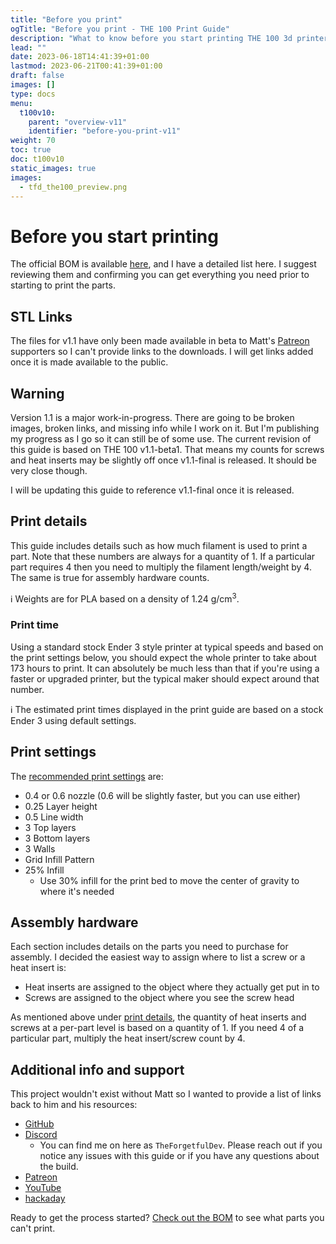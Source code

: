 ```yaml
---
title: "Before you print"
ogTitle: "Before you print - THE 100 Print Guide" 
description: "What to know before you start printing THE 100 3d printer"
lead: ""
date: 2023-06-18T14:41:39+01:00
lastmod: 2023-06-21T00:41:39+01:00
draft: false
images: []
type: docs
menu:
  t100v10:
    parent: "overview-v11"
    identifier: "before-you-print-v11"
weight: 70
toc: true
doc: t100v10
static_images: true
images: 
  - tfd_the100_preview.png
---
```

# Before you start printing

The official BOM is available <a href="https://docs.google.com/spreadsheets/d/1qVG3n-1HVcA7c-vKpUakU7fWirMONmqOiJRv8SHPkTo/edit#gid=0">here</a>, and I have a detailed list here. I suggest reviewing them and confirming you can get everything you need prior to starting to print the parts. 

## STL Links
The files for v1.1 have only been made available in beta to Matt's <a href="https://www.patreon.com/The100">Patreon</a> supporters so I can't provide links to the downloads. I will get links added once it is made available to the public.

## Warning
Version 1.1 is a major work-in-progress. There are going to be broken images, broken links, and missing info while I work on it. But I'm publishing my progress as I go so it can still be of some use. The current revision of this guide is based on THE 100 v1.1-beta1. That means my counts for screws and heat inserts may be slightly off once v1.1-final is released. It should be very close though.

I will be updating this guide to reference v1.1-final once it is released.

## Print details
This guide includes details such as how much filament is used to print a part. Note that these numbers are always for a quantity of 1. If a particular part requires 4 then you need to multiply the filament length/weight by 4. The same is true for assembly hardware counts.

ℹ️ Weights are for PLA based on a density of 1.24 g/cm<sup>3</sup>.

### Print time
Using a standard stock Ender 3 style printer at typical speeds and based on the print settings below, you should expect the whole printer to take about 173 hours to print. It can absolutely be much less than that if you're using a faster or upgraded printer, but the typical maker should expect around that number.

ℹ️ The estimated print times displayed in the print guide are based on a stock Ender 3 using default settings.

## Print settings
The <a href="https://github.com/MSzturc/the100#print-settings">recommended print settings</a> are:

  * 0.4 or 0.6 nozzle (0.6 will be slightly faster, but you can use either)
  * 0.25 Layer height
  * 0.5 Line width
  * 3 Top layers
  * 3 Bottom layers
  * 3 Walls
  * Grid Infill Pattern
  * 25% Infill
    * Use 30% infill for the print bed to move the center of gravity to where it's needed

## Assembly hardware
Each section includes details on the parts you need to purchase for assembly. I decided the easiest way to assign where to list a screw or a heat insert is:
  * Heat inserts are assigned to the object where they actually get put in to
  * Screws are assigned to the object where you see the screw head

As mentioned above under <a href="#print-details">print details</a>, the quantity of heat inserts and screws at a per-part level is based on a quantity of 1. If you need 4 of a particular part, multiply the heat insert/screw count by 4.  

## Additional info and support

This project wouldn't exist without Matt so I wanted to provide a list of links back to him and his resources:

  * <a href="https://github.com/MSzturc/the100">GitHub</a>
  * <a href="https://discord.gg/fW7BcUErgZ">Discord</a>
    * You can find me on here as `TheForgetfulDev`. Please reach out if you notice any issues with this guide or if you have any questions about the build.
  * <a href="https://www.patreon.com/The100">Patreon</a>
  * <a href="https://www.youtube.com/playlist?list=PLM01o_dfwbDcKYB-9yV0vLs5k0CrHUv0W">YouTube</a>
  * <a href="https://hackaday.io/project/190348-the-100-the-fastest-3d-printer">hackaday</a>


Ready to get the process started? <a href="/the100/1.1/overview/bill-of-materials/">Check out the BOM</a> to see what parts you can't print.